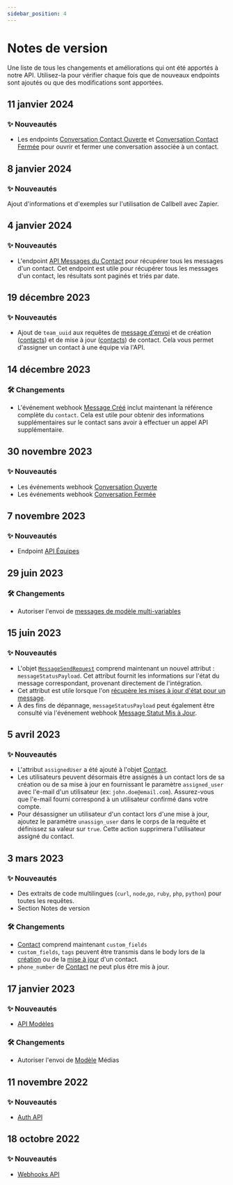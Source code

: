 ```yaml
---
sidebar_position: 4
---
```


# Notes de version

Une liste de tous les changements et améliorations qui ont été apportés à notre API. Utilisez-la pour vérifier chaque fois que de nouveaux endpoints sont ajoutés ou que des modifications sont apportées.

## 11 janvier 2024

### ✨ Nouveautés

- Les endpoints [Conversation Contact Ouverte](/api/reference/contacts_api/post_contact_conversation_open) et [Conversation Contact Fermée](/api/reference/contacts_api/post_contact_conversation_close) pour ouvrir et fermer une conversation associée à un contact.

## 8 janvier 2024

### ✨ Nouveautés

Ajout d'informations et d'exemples sur l'utilisation de Callbell avec Zapier.

## 4 janvier 2024

### ✨ Nouveautés

- L'endpoint [API Messages du Contact](/api/reference/contacts_api/get_contact_messages) pour récupérer tous les messages d'un contact. Cet endpoint est utile pour récupérer tous les messages d'un contact, les résultats sont paginés et triés par date.

## 19 décembre 2023

### ✨ Nouveautés

- Ajout de `team_uuid` aux requêtes de [message d'envoi](/api/reference/messages_api/post_send_messages) et de création ([contacts](/api/reference/contacts_api/post_contacts)) et de mise à jour ([contacts](/api/reference/contacts_api/patch_contacts)) de contact. Cela vous permet d'assigner un contact à une équipe via l'API.

## 14 décembre 2023

### 🛠️ Changements

- L'événement webhook [Message Créé](/api/reference/webhooks/message_events/message_created) inclut maintenant la référence complète du `contact`. Cela est utile pour obtenir des informations supplémentaires sur le contact sans avoir à effectuer un appel API supplémentaire.

## 30 novembre 2023

### ✨ Nouveautés

- Les événements webhook [Conversation Ouverte](/api/reference/webhooks/conversation_events/conversation_opened)
- Les événements webhook [Conversation Fermée](/api/reference/webhooks/conversation_events/conversation_closed)

## 7 novembre 2023

### ✨ Nouveautés

- Endpoint [API Équipes](/api/reference/teams_api/introduction)

## 29 juin 2023

### 🛠️ Changements

- Autoriser l'envoi de [messages de modèle multi-variables](/api/reference/messages_api/post_send_messages#send-multi-variables-template-messages)

## 15 juin 2023

### ✨ Nouveautés

- L'objet [`MessageSendRequest`](/api/reference/object_types/message_send_request) comprend maintenant un nouvel attribut : `messageStatusPayload`. Cet attribut fournit les informations sur l'état du message correspondant, provenant directement de l'intégration.
- Cet attribut est utile lorsque l'on [récupère les mises à jour d'état pour un message](/api/reference/messages_api/get_message_status).
- À des fins de dépannage, `messageStatusPayload` peut également être consulté via l'événement webhook [Message Statut Mis à Jour](/api/reference/webhooks/message_events/message_status_updated).

## 5 avril 2023

### ✨ Nouveautés

- L'attribut `assignedUser` a été ajouté à l'objet [Contact](/api/reference/object_types/contact).
- Les utilisateurs peuvent désormais être assignés à un contact lors de sa création ou de sa mise à jour en fournissant le paramètre `assigned_user` avec l'e-mail d'un utilisateur (ex: `john.doe@email.com`). Assurez-vous que l'e-mail fourni correspond à un utilisateur confirmé dans votre compte.
- Pour désassigner un utilisateur d'un contact lors d'une mise à jour, ajoutez le paramètre `unassign_user` dans le corps de la requête et définissez sa valeur sur `true`. Cette action supprimera l'utilisateur assigné du contact.

## 3 mars 2023

### ✨ Nouveautés

- Des extraits de code multilingues (`curl`, `node`,`go`, `ruby`, `php`, `python`) pour toutes les requêtes.
- Section Notes de version

### 🛠️ Changements

- [Contact](/api/reference/object_types/contact) comprend maintenant `custom_fields`
- `custom_fields`, `tags` peuvent être transmis dans le body lors de la [création](/api/reference/contacts_api/post_contacts) ou de la [mise à jour](/api/reference/contacts_api/post_contacts) d'un contact.
- `phone_number` de [Contact](/api/reference/object_types/contact) ne peut plus être mis à jour.

## 17 janvier 2023

### ✨ Nouveautés

- [API Modèles](/api/reference/template_messages_api/introduction)

### 🛠️ Changements

- Autoriser l'envoi de [Modèle](/api/reference/messages_api/post_send_messages#send-template-messages) Médias

## 11 novembre 2022

### ✨ Nouveautés

- [Auth API](/api/reference/auth_api/introduction)

## 18 octobre 2022

### ✨ Nouveautés

- [Webhooks API](/api/reference/webhooks_api/introduction)